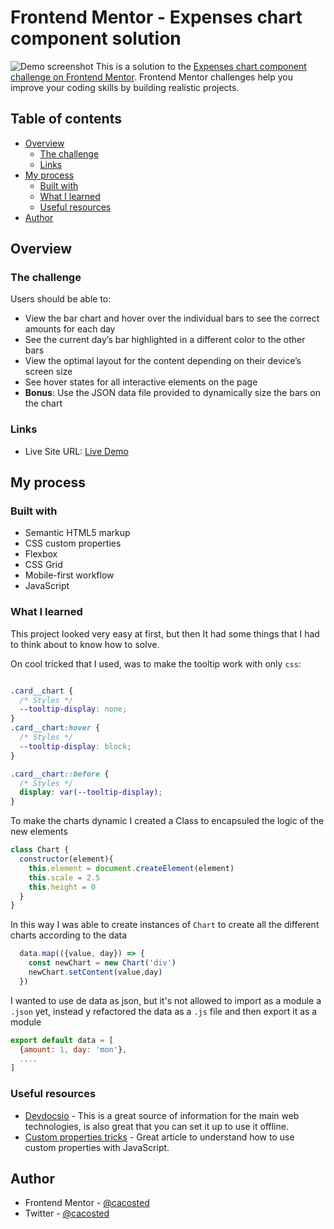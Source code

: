 # Frontend Mentor - Expenses chart component solution
![Demo screenshot](https://user-images.githubusercontent.com/57645180/181860784-312aa4ed-ba14-4b1b-9469-05aae454f4fc.png)
This is a solution to the [Expenses chart component challenge on Frontend Mentor](https://www.frontendmentor.io/challenges/expenses-chart-component-e7yJBUdjwt). Frontend Mentor challenges help you improve your coding skills by building realistic projects. 

## Table of contents

- [Overview](#overview)
  - [The challenge](#the-challenge)
  - [Links](#links)
- [My process](#my-process)
  - [Built with](#built-with)
  - [What I learned](#what-i-learned)
  - [Useful resources](#useful-resources)
- [Author](#author)

## Overview

### The challenge

Users should be able to:

- View the bar chart and hover over the individual bars to see the correct amounts for each day
- See the current day’s bar highlighted in a different color to the other bars
- View the optimal layout for the content depending on their device’s screen size
- See hover states for all interactive elements on the page
- **Bonus**: Use the JSON data file provided to dynamically size the bars on the chart

### Links

- Live Site URL: [Live Demo](https://cacosted.github.io/expenses-chart)

## My process

### Built with

- Semantic HTML5 markup
- CSS custom properties
- Flexbox
- CSS Grid
- Mobile-first workflow
- JavaScript

### What I learned

This project looked very easy at first, but then It had some things that I had to think about to know how to solve.

On cool tricked that I used, was to make the tooltip work with only `css`:
```css

.card__chart {
  /* Styles */
  --tooltip-display: none;
}
.card__chart:hover {
  /* Styles */
  --tooltip-display: block;
}

.card__chart::before {
  /* Styles */
  display: var(--tooltip-display);
}
```

To make the charts dynamic I created a Class to encapsuled the logic of the new elements
```js
class Chart {
  constructor(element){
    this.element = document.createElement(element)
    this.scale = 2.5
    this.height = 0
  }
}
```
In this way I was able to create instances of `Chart` to create all the different charts according to the data
```js
  data.map(({value, day}) => {
    const newChart = new Chart('div')
    newChart.setContent(value,day)
  })
```
I wanted to use de data as json, but it's not allowed to import as a module a `.json` yet, instead y refactored the data as a `.js` file and then export it as a module

```js
export default data = [
  {amount: 1, day: 'mon'},
  ....  
]
```
### Useful resources

- [Devdocsio](devdocs.io/) - This is a great source of information for the main web technologies, is also great that you can set it up to use it offline.
- [Custom properties tricks](https://css-tricks.com/how-to-get-all-custom-properties-on-a-page-in-javascript/) - Great article to understand how to use custom properties with JavaScript.

## Author

- Frontend Mentor - [@cacosted](https://www.frontendmentor.io/profile/cacosted)
- Twitter - [@cacosted](https://www.twitter.com/cacosted)
